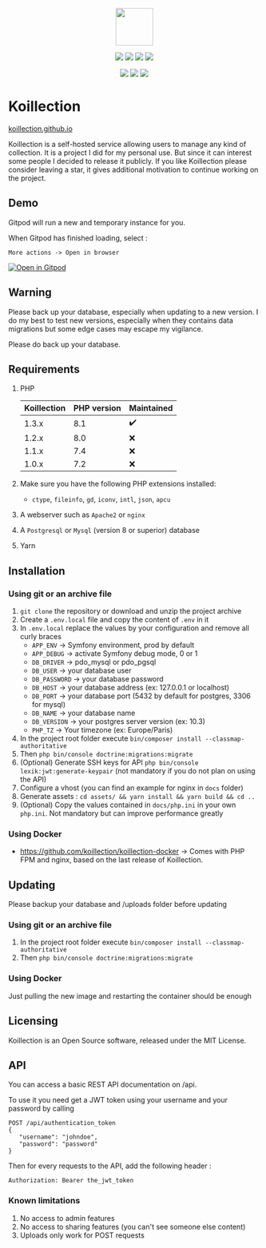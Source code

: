 <p align="center">
    <a href="https://koillection.github.io/" target="_blank">
        <img src="https://user-images.githubusercontent.com/20560781/80213166-0e560e00-8639-11ea-944e-4f79fdbcef55.png" width="75" height="75">
    </a>
</p>

<p align="center">
<img src="https://img.shields.io/github/license/koillection/koillection" />    
    <img src="https://img.shields.io/github/v/release/koillection/koillection" />
    <img src="https://img.shields.io/travis/koillection/koillection/master" />
    <img src="https://img.shields.io/scrutinizer/g/koillection/koillection" />    
</p>
<p align="center">
    <img src="https://img.shields.io/packagist/php-v/koillection/koillection" />    
    <img src="https://img.shields.io/badge/mysql-^8.0-blue" />
    <img src="https://img.shields.io/badge/postgresql-^10.0-blue" />    
<p>

# Koillection

<a href="koillection.github.io" target="_blank">koillection.github.io</a>

Koillection is a self-hosted service allowing users to manage any kind of collection.
It is a project I did for my personal use. But since it can interest some people I decided to release it publicly.
If you like Koillection please consider leaving a star, it gives additional motivation to continue working on the project.

## Demo

Gitpod will run a new and temporary instance for you.

When Gitpod has finished loading, select :

    More actions -> Open in browser


[![Open in Gitpod](https://gitpod.io/button/open-in-gitpod.svg)](https://gitpod.io/#https://github.com/koillection/koillection-gitpod)

## Warning

Please back up your database, especially when updating to a new version. I do my best to test new versions, especially when they contains data migrations but some edge cases may escape my vigilance.

Please do back up your database.

## Requirements

1. PHP

    | Koillection | PHP version | Maintained                |
    |-------------| ----------- | ---------                 |
    | 1.3.x       | 8.1         | :heavy_check_mark:        | 
    | 1.2.x       | 8.0         | :x:                       |
    | 1.1.x       | 7.4         | :x:                       |
    | 1.0.x       | 7.2         | :x:                       |

2. Make sure you have the following PHP extensions installed:
    - `ctype`, `fileinfo`, `gd`, `iconv`, `intl`, `json`, `apcu`
3. A webserver such as `Apache2` or `nginx` 
4. A `Postgresql` or `Mysql` (version 8 or superior) database
5. Yarn

## Installation
### Using git or an archive file

1. `git clone` the repository or download and unzip the project archive
2. Create a `.env.local` file and copy the content of `.env` in it
3. In `.env.local` replace the values by your configuration and remove all curly braces
    - `APP_ENV` -> Symfony environment, prod by default
    - `APP_DEBUG` -> activate Symfony debug mode, 0 or 1
    - `DB_DRIVER` -> pdo_mysql or pdo_pgsql
    - `DB_USER` -> your database user
    - `DB_PASSWORD` -> your database password
    - `DB_HOST` -> your database address (ex: 127.0.0.1 or localhost)
    - `DB_PORT` -> your database port (5432 by default for postgres, 3306 for mysql)
    - `DB_NAME` -> your database name
    - `DB_VERSION` -> your postgres server version (ex: 10.3)    
    - `PHP_TZ` -> Your timezone (ex: Europe/Paris)
4. In the project root folder execute `bin/composer install --classmap-authoritative`
5. Then `php bin/console doctrine:migrations:migrate`
6. (Optional) Generate SSH keys for API `php bin/console lexik:jwt:generate-keypair`  (not mandatory if you do not plan on using the API)
7. Configure a vhost (you can find an example for nginx in `docs` folder)
8. Generate assets : `cd assets/ && yarn install && yarn build && cd ..`
9. (Optional) Copy the values contained in `docs/php.ini` in your own `php.ini`. Not mandatory but can improve performance greatly

### Using Docker
* https://github.com/koillection/koillection-docker ->  Comes with PHP FPM and nginx, based on the last release of Koillection.

## Updating

Please backup your database and /uploads folder before updating

### Using git or an archive file
1. In the project root folder execute `bin/composer install --classmap-authoritative`
2. Then `php bin/console doctrine:migrations:migrate`

### Using Docker
Just pulling the new image and restarting the container should be enough

## Licensing
Koillection is an Open Source software, released under the MIT License. 

## API
You can access a basic REST API documentation on /api.

To use it you need get a JWT token using your username and your password by calling
```
POST /api/authentication_token
{
   "username": "johndoe",
   "password": "password"
}
```
Then for every requests to the API, add the following header :
```
Authorization: Bearer the_jwt_token
```

### Known limitations
1. No access to admin features
2. No access to sharing features (you can't see someone else content)
3. Uploads only work for POST requests
